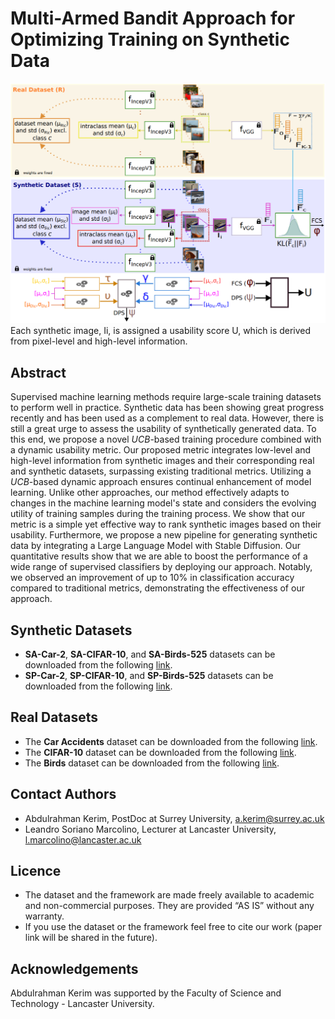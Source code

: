# Multi-Armed Bandit Approach for Optimizing Training on Synthetic Data


<img src='https://github.com/A-Kerim/Synthetic-Data-Usability-2024/blob/0584347267c14c7686efb7c7ca2d1dcfa964581b/our-metric.png'>
Each synthetic image, Ii, is assigned a usability score U, which is derived from pixel-level and high-level information.

## Abstract
Supervised machine learning methods require large-scale training datasets to perform well in practice. Synthetic data has been showing great progress recently and has been used as a complement to real data. However, there is still a great urge to assess the usability of synthetically generated data. To this end, we propose a novel _UCB_-based training procedure combined with a dynamic usability metric. Our proposed metric integrates low-level and high-level information from synthetic images and their corresponding real and synthetic datasets, surpassing existing traditional metrics. Utilizing a _UCB_-based dynamic approach ensures continual enhancement of model learning. Unlike other approaches, our method effectively adapts to changes in the machine learning model's state and considers the evolving utility of training samples during the training process. We show that our metric is a simple yet effective way to rank synthetic images based on their usability. Furthermore, we propose a new pipeline for generating synthetic data by integrating a Large Language Model with Stable Diffusion. Our quantitative results show that we are able to boost the performance of a wide range of supervised classifiers by deploying our approach. Notably, we observed an improvement of up to 10% in classification accuracy compared to traditional metrics, demonstrating the effectiveness of our approach.

## Synthetic Datasets
* **SA-Car-2**, **SA-CIFAR-10**, and **SA-Birds-525** datasets can be downloaded from the following [link](https://drive.google.com/file/d/16Tg9rOYYaChRTpwNj44c4skPE5We9PaX/view?usp=drive_link).
* **SP-Car-2**, **SP-CIFAR-10**, and **SP-Birds-525** datasets can be downloaded from the following [link](https://drive.google.com/file/d/1c1PuSFV3iZ0vpoqHBaoDOves1sdCIyTk/view?usp=drive_link).

## Real Datasets
* The **Car Accidents** dataset can be downloaded from the following [link](https://drive.google.com/file/d/1f1vYYQ0duM50MouKghRr-dejeVZT4Hd8/view?usp=drive_link).
* The **CIFAR-10** dataset can be downloaded from the following [link](https://www.cs.toronto.edu/~kriz/cifar.html).
* The **Birds** dataset can be downloaded from the following [link](https://drive.google.com/file/d/1NvVfcrvXNOzX8mz1A-yhudegYJZXprSJ/view?usp=drive_link).
  
## Contact Authors
* Abdulrahman Kerim, PostDoc at Surrey University, a.kerim@surrey.ac.uk
* Leandro Soriano Marcolino, Lecturer at Lancaster University, l.marcolino@lancaster.ac.uk

## Licence
* The dataset and the framework are made freely available to academic and non-commercial purposes. They are provided “AS IS” without any warranty.   
* If you use the dataset or the framework feel free to cite our work (paper link will be shared in the future).

## Acknowledgements
Abdulrahman Kerim was supported by the Faculty of Science and Technology - Lancaster University.
